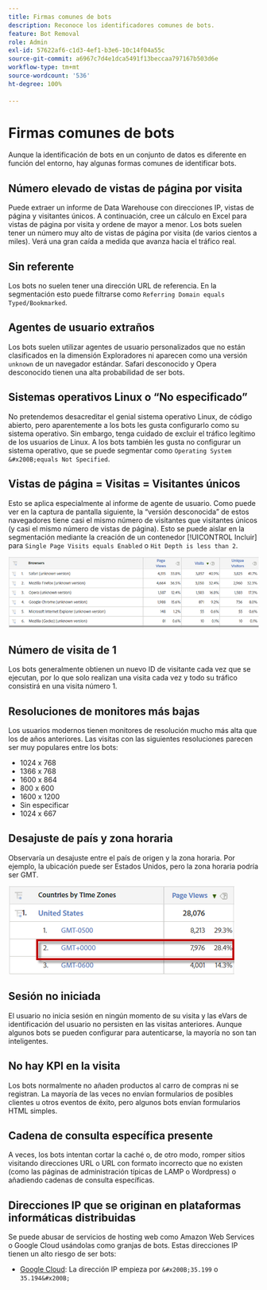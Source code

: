 ```yaml
---
title: Firmas comunes de bots
description: Reconoce los identificadores comunes de bots.
feature: Bot Removal
role: Admin
exl-id: 57622af6-c1d3-4ef1-b3e6-10c14f04a55c
source-git-commit: a6967c7d4e1dca5491f13beccaa797167b503d6e
workflow-type: tm+mt
source-wordcount: '536'
ht-degree: 100%

---
```


# Firmas comunes de bots

Aunque la identificación de bots en un conjunto de datos es diferente en función del entorno, hay algunas formas comunes de identificar bots.

## Número elevado de vistas de página por visita

Puede extraer un informe de Data Warehouse con direcciones IP, vistas de página y visitantes únicos. A continuación, cree un cálculo en Excel para vistas de página por visita y ordene de mayor a menor. Los bots suelen tener un número muy alto de vistas de página por visita (de varios cientos a miles). Verá una gran caída a medida que avanza hacia el tráfico real.

## Sin referente

Los bots no suelen tener una dirección URL de referencia. En la segmentación esto puede filtrarse como `Referring Domain equals Typed/Bookmarked`.

## Agentes de usuario extraños

Los bots suelen utilizar agentes de usuario personalizados que no están clasificados en la dimensión Exploradores ni aparecen como una versión `unknown` de un navegador estándar. Safari desconocido y Opera desconocido tienen una alta probabilidad de ser bots.

## Sistemas operativos Linux o “No especificado”

No pretendemos desacreditar el genial sistema operativo Linux, de código abierto, pero aparentemente a los bots les gusta configurarlo como su sistema operativo. Sin embargo, tenga cuidado de excluir el tráfico legítimo de los usuarios de Linux. A los bots también les gusta no configurar un sistema operativo, que se puede segmentar como `Operating System &#x200B;equals Not Specified`.

## Vistas de página = Visitas = Visitantes únicos

Esto se aplica especialmente al informe de agente de usuario. Como puede ver en la captura de pantalla siguiente, la “versión desconocida” de estos navegadores tiene casi el mismo número de visitantes que visitantes únicos (y casi el mismo número de vistas de página). Esto se puede aislar en la segmentación mediante la creación de un contenedor [!UICONTROL Incluir] para `Single Page Visits equals Enabled` o `Hit Depth is less than 2`.

![](/help/admin/tools/manage-rs/edit-settings/general/bot-removal/assets/bots-browsers-unknown.png)

## Número de visita de 1

Los bots generalmente obtienen un nuevo ID de visitante cada vez que se ejecutan, por lo que solo realizan una visita cada vez y todo su tráfico consistirá en una visita número 1.

## Resoluciones de monitores más bajas

Los usuarios modernos tienen monitores de resolución mucho más alta que los de años anteriores. Las visitas con las siguientes resoluciones parecen ser muy populares entre los bots:

* 1024 x 768&#x200B;&#x200B;
* 1366 x 768
* 1600 x 864
* 800 x 600
* 1600 x 1200
* Sin especificar
* 1024 x 667

## Desajuste de país y zona horaria

Observaría un desajuste entre el país de origen y la zona horaria. Por ejemplo, la ubicación puede ser Estados Unidos, pero la zona horaria podría ser GMT.

![](/help/admin/tools/manage-rs/edit-settings/general/bot-removal/assets/bots-country-time-zone.png)

## Sesión no iniciada

El usuario no inicia sesión en ningún momento de su visita y las eVars de identificación del usuario no persisten en las visitas anteriores. Aunque algunos bots se pueden configurar para autenticarse, la mayoría no son tan inteligentes.

## No hay KPI en la visita

Los bots normalmente no añaden productos al carro de compras ni se registran. La mayoría de las veces no envían formularios de posibles clientes u otros eventos de éxito, pero algunos bots envían formularios HTML simples.

## Cadena de consulta específica presente

A veces, los bots intentan cortar la caché o, de otro modo, romper sitios visitando direcciones URL o URL con formato incorrecto que no existen (como las páginas de administración típicas de LAMP o Wordpress) o añadiendo cadenas de consulta específicas.

## Direcciones IP que se originan en plataformas informáticas distribuidas

Se puede abusar de servicios de hosting web como Amazon Web Services o Google Cloud usándolas como granjas de bots. Estas direcciones IP tienen un alto riesgo de ser bots:
&#x200B;
* [Google Cloud](https://cloud.google.com/compute/): La dirección IP empieza por `&#x200B;35.199` o `35.194&#x200B;`
